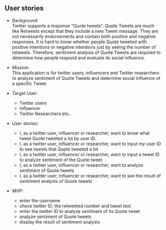 ## User stories 

- Background:   
Twitter supports a response "Quote tweets". Quote Tweets are much like Retweets except that they include a new Tweet message. They are not necessarily endorsements and contain both positive and negative responses. It is hard to know whether people Quote tweeted with positive intentions or negative intentions just by seeing the number of retweets. Therefore, sentiment analysis of Quote Tweets are required to determine how people respond and evaluate its social influence. 

- Mission:        
  This application is for twitter users, influencers and Twitter researchers to analyze sentiment of Quote Tweets and determine social influence of a specific Tweet. 
- Target User:      
    - Twitter users 
    - influencer 
    - Twitter Researchers ets..
- User stories:     
  - I, as a twitter user, influencer or researcher, want to know what tweet Quote tweeted a lot by user ID.
  - I, as a twitter user, influencer or researcher, want to input my user ID to see tweets that Qupte tweeted a lot 
  - I, as a twitter user, influencer or researcher, want to input a tweet ID to analyze sentiment of the Quote tweet
  - I, as a twitter user, influencer or researcher, want to analyze sentiment of Quote tweets 
  - I, as a twitter user, influencer or researcher, want to see the result of sentiment analysis of Quote tweets
- MVP: 
  - enter the username
  - check twitter ID, the retweeted number and tweet text
  - enter the twitter ID to analyze sentiment of its Quote tweet
  - analyze sentiment of Quote tweets
  - display the result of sentiment analysis
